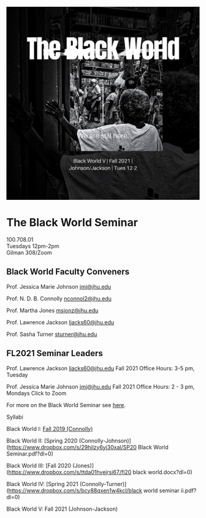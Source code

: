 ![BlackWorldDeck1](https://github.com/jmjafrx/teaching/blob/main/assets/Black%20World%20(Ballester).png)

# The Black World Seminar  

100.708.01  
Tuesdays 12pm-2pm  
Gilman 308/Zoom  

## Black World Faculty Conveners  
Prof. Jessica Marie Johnson
jmj@jhu.edu

Prof. N. D. B. Connolly
nconnol2@jhu.edu 

Prof. Martha Jones
msjonz@jhu.edu

Prof. Lawrence Jackson
ljacks60@jhu.edu

Prof. Sasha Turner
sturner@jhu.edu 

## FL2021 Seminar Leaders

Prof. Lawrence Jackson
ljacks60@jhu.edu
Fall 2021 Office Hours: 3-5 pm, Tuesday

Prof. Jessica Marie Johnson
jmj@jhu.edu
Fall 2021 Office Hours: 2 - 3 pm, Mondays
Click to Zoom


For more on the Black World Seminar see [here](https://www.electricmarronage.com/electricblog/2020/6/20/come-celebrate-a-black-world).

Syllabi

Black World I: [Fall 2019 (Connolly)](https://www.dropbox.com/sh/0eyr6cdb6yhrpsc/AACpuK9KPL9lVntpohGl8xela?dl=0)

Black World II: [Spring 2020 (Connolly-Johnson)](https://www.dropbox.com/s/29hilzy6yj30xal/SP20 Black World Seminar.pdf?dl=0)

Black World III: [Fall 2020 (Jones)](https://www.dropbox.com/s/ttda01hvejrsi67/fl20 black world.docx?dl=0)

Black World IV: [Spring 2021 (Connolly-Turner)](https://www.dropbox.com/s/bcy88qxen1w4kcl/black world seminar ii.pdf?dl=0)

Black World V: Fall 2021 (Johnson-Jackson)

